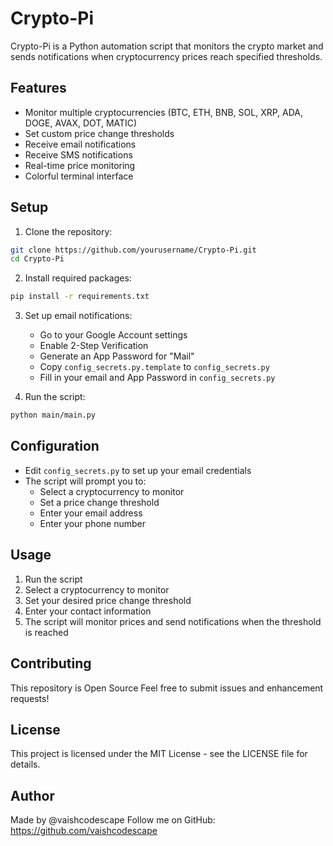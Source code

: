# Crypto-Pi

Crypto-Pi is a Python automation script that monitors the crypto market and sends notifications when cryptocurrency prices reach specified thresholds.

## Features

- Monitor multiple cryptocurrencies (BTC, ETH, BNB, SOL, XRP, ADA, DOGE, AVAX, DOT, MATIC)
- Set custom price change thresholds
- Receive email notifications
- Receive SMS notifications
- Real-time price monitoring
- Colorful terminal interface

## Setup

1. Clone the repository:
```bash
git clone https://github.com/yourusername/Crypto-Pi.git
cd Crypto-Pi
```

2. Install required packages:
```bash
pip install -r requirements.txt
```

3. Set up email notifications:
   - Go to your Google Account settings
   - Enable 2-Step Verification
   - Generate an App Password for "Mail"
   - Copy `config_secrets.py.template` to `config_secrets.py`
   - Fill in your email and App Password in `config_secrets.py`

4. Run the script:
```bash
python main/main.py
```

## Configuration

- Edit `config_secrets.py` to set up your email credentials
- The script will prompt you to:
  - Select a cryptocurrency to monitor
  - Set a price change threshold
  - Enter your email address
  - Enter your phone number

## Usage

1. Run the script
2. Select a cryptocurrency to monitor
3. Set your desired price change threshold
4. Enter your contact information
5. The script will monitor prices and send notifications when the threshold is reached

## Contributing

This repository is Open Source Feel free to submit issues and enhancement requests!

## License

This project is licensed under the MIT License - see the LICENSE file for details.

## Author

Made by @vaishcodescape
Follow me on GitHub: https://github.com/vaishcodescape
